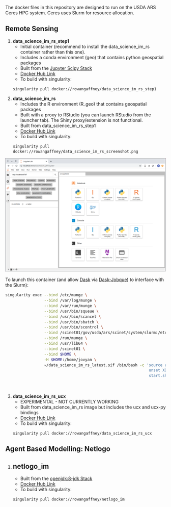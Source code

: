 The docker files in this repository are designed to run on the USDA ARS Ceres HPC system. Ceres uses Slurm for resource allocation.

## Remote Sensing

1. **data_science_im_rs_step1**
    - Initial container (recommend to install the data_science_im_rs container rather than this one).
    - Includes a conda environment (geo) that contains python geospatial packages
    - Built from the [Jupyter Scipy Stack](https://github.com/jupyter/docker-stacks/tree/master/scipy-notebook)
    - [Docker Hub Link](https://hub.docker.com/r/rowangaffney/data_science_im_rs_step1)
    - To build with singularity:
    ```shell
    singularity pull docker://rowangaffney/data_science_im_rs_step1
    ```
2. **data_science_im_rs**
    - Includes the R environment (R_geo) that contains geospatial packages
    - Built with a proxy to RStudio (you can launch RStudio from the launcher tab). The Shiny proxy/extension is not functional.
    - Built from data_science_im_rs_step1
    - [Docker Hub Link](https://hub.docker.com/r/rowangaffney/data_science_im_rs)
    - To build with singularity:
    ```shell
    singularity pull docker://rowangaffney/data_science_im_rs_screenshot.png
    
  <img src="/readme_images/data_science_im_rs_screenshot.png" width="600">
  
  To launch this container (and allow [Dask](https://distributed.dask.org/en/latest/) via [Dask-Jobque](https://jobqueue.dask.org/en/latest/)) to interface with the Slurm):
  ```bash
  singularity exec --bind /etc/munge \
                   --bind /var/log/munge \
                   --bind /var/run/munge \
                   --bind /usr/bin/squeue \
                   --bind /usr/bin/scancel \
                   --bind /usr/bin/sbatch \
                   --bind /usr/bin/scontrol \
                   --bind /scinet01/gov/usda/ars/scinet/system/slurm:/etc/slurm \
                   --bind /run/munge \
                   --bind /usr/lib64 \
                   --bind /scinet01 \
                   --bind $HOME \
                   -H $HOME:/home/jovyan \
                   ~/data_science_im_rs_latest.sif /bin/bash -c 'source activate R_geo && \
                                                                 unset XDG_RUNTIME_DIR && \
                                                                 start.sh jupyter lab --notebook-dir=$serv_fold \
                                                                                      --no-browser --ip=$(hostname -i) \
                                                                                      --port=$o_port'
```    
3. **data_science_im_rs_ucx**
    - EXPERIMENTAL - NOT CURRENTLY WORKING
    - Built from data_science_im_rs image but includes the ucx and ucx-py bindings
    - [Docker Hub Link](https://hub.docker.com/r/rowangaffney/data_science_im_rs)
    - To build with singularity:
    ```shell
    singularity pull docker://rowangaffney/data_science_im_rs_ucx

## Agent Based Modelling: Netlogo

1. **netlogo_im**
    - 
    - Built from the [openjdk:8-jdk Stack](https://github.com/docker-library/docs/blob/master/openjdk/README.md#supported-tags-and-respective-dockerfile-links)
    - [Docker Hub Link](https://hub.docker.com/repository/docker/rowangaffney/netlogo_im)
    - To build with singularity:
    ```shell
    singularity pull docker://rowangaffney/netlogo_im
    ```
